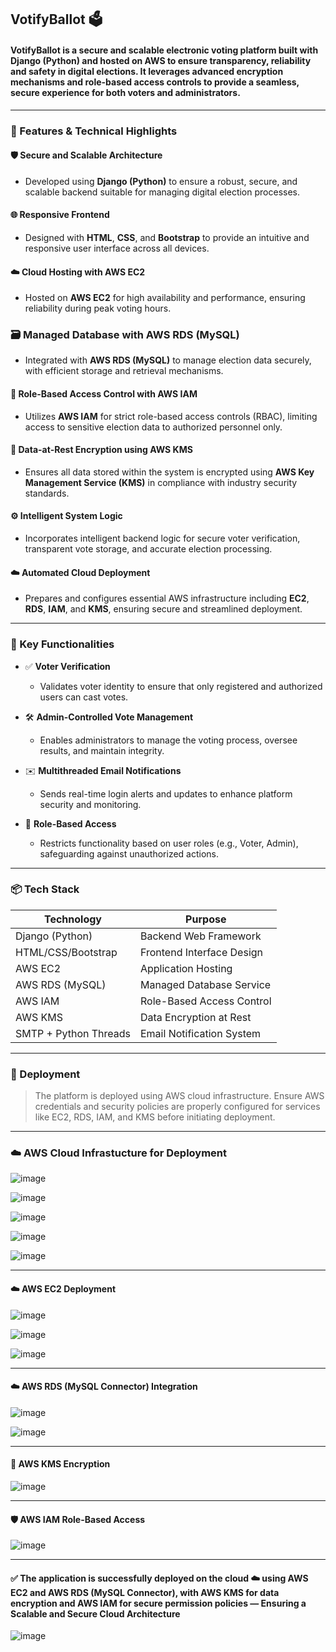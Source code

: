 ## VotifyBallot 🗳️

#### **VotifyBallot** is a secure and scalable electronic voting platform built with **Django (Python)** and hosted on **AWS** to ensure transparency, reliability and safety in digital elections. It leverages advanced encryption mechanisms and role-based access controls to provide a seamless, secure experience for both voters and administrators.

---

### 🔧 Features & Technical Highlights

#### 🛡️ Secure and Scalable Architecture
- Developed using **Django (Python)** to ensure a robust, secure, and scalable backend suitable for managing digital election processes.

#### 🌐 Responsive Frontend
- Designed with **HTML**, **CSS**, and **Bootstrap** to provide an intuitive and responsive user interface across all devices.

#### ☁️ Cloud Hosting with AWS EC2
- Hosted on **AWS EC2** for high availability and performance, ensuring reliability during peak voting hours.

### 🗃️ Managed Database with AWS RDS (MySQL)
- Integrated with **AWS RDS (MySQL)** to manage election data securely, with efficient storage and retrieval mechanisms.

#### 🔐 Role-Based Access Control with AWS IAM
- Utilizes **AWS IAM** for strict role-based access controls (RBAC), limiting access to sensitive election data to authorized personnel only.

#### 🧷 Data-at-Rest Encryption using AWS KMS
- Ensures all data stored within the system is encrypted using **AWS Key Management Service (KMS)** in compliance with industry security standards.

#### ⚙️ Intelligent System Logic
- Incorporates intelligent backend logic for secure voter verification, transparent vote storage, and accurate election processing.

#### ☁️ Automated Cloud Deployment
- Prepares and configures essential AWS infrastructure including **EC2**, **RDS**, **IAM**, and **KMS**, ensuring secure and streamlined deployment.

---

### 🌟 Key Functionalities

- ✅ **Voter Verification**
  - Validates voter identity to ensure that only registered and authorized users can cast votes.

- 🛠️ **Admin-Controlled Vote Management**
  - Enables administrators to manage the voting process, oversee results, and maintain integrity.

- ✉️ **Multithreaded Email Notifications**
  - Sends real-time login alerts and updates to enhance platform security and monitoring.

- 🔐 **Role-Based Access**
  - Restricts functionality based on user roles (e.g., Voter, Admin), safeguarding against unauthorized actions.

---

### 📦 Tech Stack

| Technology      | Purpose                          |
|----------------|----------------------------------|
| Django (Python) | Backend Web Framework           |
| HTML/CSS/Bootstrap | Frontend Interface Design    |
| AWS EC2         | Application Hosting              |
| AWS RDS (MySQL) | Managed Database Service         |
| AWS IAM         | Role-Based Access Control        |
| AWS KMS         | Data Encryption at Rest          |
| SMTP + Python Threads | Email Notification System |

---

### 🚀 Deployment

> The platform is deployed using AWS cloud infrastructure. Ensure AWS credentials and security policies are properly configured for services like EC2, RDS, IAM, and KMS before initiating deployment.

---

### ☁️ AWS Cloud Infrastucture for Deployment

![image](https://user-images.githubusercontent.com/110025521/232314859-46b5cf40-7fdb-4db6-a0e9-27af16c6bbcd.png)

![image](https://user-images.githubusercontent.com/110025521/232314897-0336b0a8-b41c-4af4-8750-a4cc578ec95f.png)

![image](https://github.com/user-attachments/assets/b702b285-f9bd-488a-9c65-74b091366e65)

![image](https://github.com/user-attachments/assets/c96d0fe0-fdaa-4f48-b632-1d3c811d80e2)

![image](https://github.com/user-attachments/assets/02f437ff-5b32-410f-84ae-eb1b0a56fcd6)

---

#### ☁️ AWS EC2 Deployment

![image](https://github.com/user-attachments/assets/9a2e658c-d631-4f06-aeed-95a17b96280e)

![image](https://github.com/user-attachments/assets/f474a5d3-c2c8-4970-a6c8-1d013cd80dd6)

![image](https://github.com/user-attachments/assets/d308f2e7-1792-4dbb-b185-9672f40d6752)

---

#### ☁️ AWS RDS (MySQL Connector) Integration

![image](https://github.com/user-attachments/assets/0caf4275-71b7-441b-830d-b4ef329f87d5)

![image](https://github.com/user-attachments/assets/6ecf21f2-fbbc-4693-b6ba-8c8a2b98ff74)

---

#### 🔐 AWS KMS Encryption

![image](https://github.com/user-attachments/assets/ae9da104-37e9-4b58-93ce-5ad263d07a15)

---

#### 🛡️ AWS IAM Role-Based Access

![image](https://github.com/user-attachments/assets/bdf15e48-3679-4939-87ee-4577b79de36a)

---

#### ✅ The application is successfully deployed on the cloud ☁️ using AWS EC2 and AWS RDS (MySQL Connector), with AWS KMS for data encryption and AWS IAM for secure permission policies — Ensuring a Scalable and Secure Cloud Architecture

![image](https://github.com/user-attachments/assets/0aefb190-6361-4ae5-a0bd-fee2a8683a1a)
